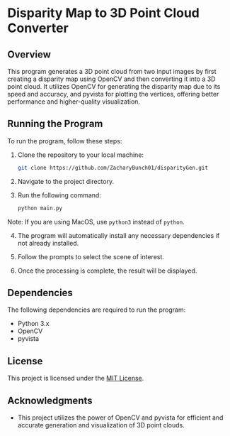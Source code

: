 # Disparity Map to 3D Point Cloud Converter

## Overview

This program generates a 3D point cloud from two input images by first creating a disparity map using OpenCV and then converting it into a 3D point cloud. It utilizes OpenCV for generating the disparity map due to its speed and accuracy, and pyvista for plotting the vertices, offering better performance and higher-quality visualization.

## Running the Program

To run the program, follow these steps:

1. Clone the repository to your local machine:
   ```bash
   git clone https://github.com/ZacharyBunch01/disparityGen.git

3. Navigate to the project directory.

4. Run the following command:
   ```bash
   python main.py

Note: If you are using MacOS, use `python3` instead of `python`.

4. The program will automatically install any necessary dependencies if not already installed.

5. Follow the prompts to select the scene of interest.

6. Once the processing is complete, the result will be displayed.

## Dependencies

The following dependencies are required to run the program:

- Python 3.x
- OpenCV
- pyvista

## License

This project is licensed under the [MIT License](LICENSE).

## Acknowledgments

- This project utilizes the power of OpenCV and pyvista for efficient and accurate generation and visualization of 3D point clouds.


